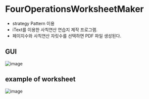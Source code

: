 # FourOperationsWorksheetMaker
- strategy Pattern 이용
- iText를 이용한 사칙연산 연습지 제작 프로그램.
- 페이지수와 사칙연산 자릿수를 선택하면 PDF 파일 생성된다.


## GUI
![image](https://user-images.githubusercontent.com/27190708/88459537-1db35480-ced1-11ea-819c-4d53d93c2ac0.png)

## example of worksheet
![image](https://user-images.githubusercontent.com/27190708/88459541-260b8f80-ced1-11ea-8e3c-920b033e3660.png)
